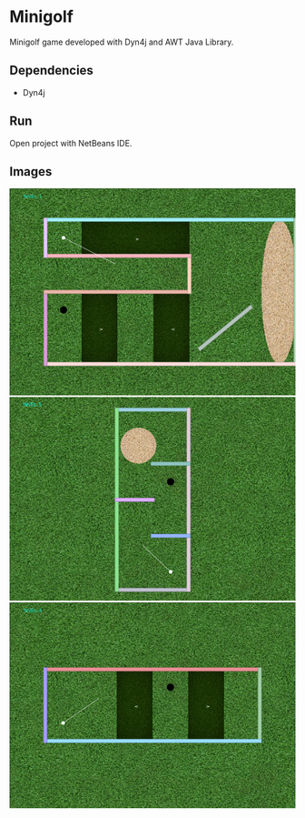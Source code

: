 # Minigolf
Minigolf game developed with Dyn4j and AWT Java Library.

## Dependencies
* Dyn4j

## Run
Open project with NetBeans IDE.

## Images
![Level 1](images/level1.png)
![Level 2](images/level2.png)
![Level 3](images/level3.png)
